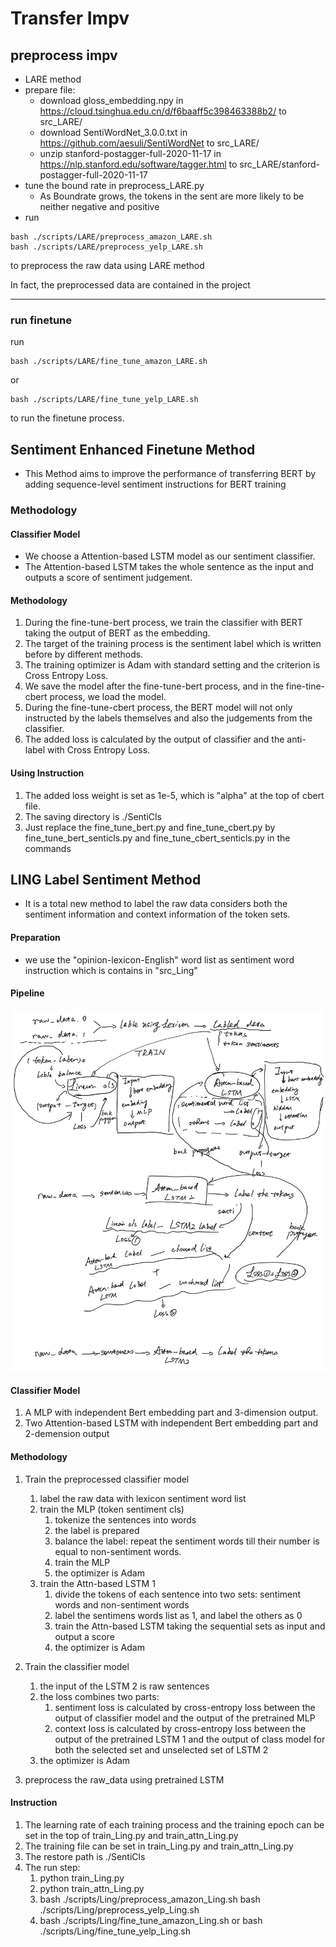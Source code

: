 # Transfer Impv

## preprocess impv

* LARE method
* prepare file:
  * download gloss_embedding.npy in https://cloud.tsinghua.edu.cn/d/f6baaff5c398463388b2/ to src_LARE/
  * download SentiWordNet_3.0.0.txt in https://github.com/aesuli/SentiWordNet to src_LARE/
  * unzip stanford-postagger-full-2020-11-17 in https://nlp.stanford.edu/software/tagger.html to src_LARE/stanford-postagger-full-2020-11-17
* tune the bound rate in preprocess_LARE.py
  * As Boundrate grows, the tokens in the sent are more likely to be neither negative and positive
* run 

```
bash ./scripts/LARE/preprocess_amazon_LARE.sh
bash ./scripts/LARE/preprocess_yelp_LARE.sh
```

to preprocess the raw data using LARE method

In fact, the preprocessed data are contained in the project

***

### run finetune

run

```
bash ./scripts/LARE/fine_tune_amazon_LARE.sh
```

or

```
bash ./scripts/LARE/fine_tune_yelp_LARE.sh
```

to run the finetune process.

## Sentiment Enhanced Finetune Method

* This Method aims to improve the performance of transferring BERT by adding sequence-level sentiment instructions for BERT training

### Methodology

#### Classifier Model

* We choose a Attention-based LSTM model as our sentiment classifier.
* The Attention-based LSTM takes the whole sentence as the input and outputs a score of sentiment judgement.

#### Methodology

1. During the fine-tune-bert process, we train the classifier with BERT taking the output of BERT as the embedding.
2. The target of the training process is the sentiment label which is written before by different methods.
3. The training optimizer is Adam with standard setting and the criterion is Cross Entropy Loss.
4. We save the model after the fine-tune-bert process, and in the fine-tine-cbert process, we load the model.
5. During the fine-tune-cbert process, the BERT model will not only instructed by the labels themselves and also the judgements from the classifier.
6. The added loss is calculated by the output of classifier and the anti-label with Cross Entropy Loss.

#### Using Instruction

1. The added loss weight is set as 1e-5, which is "alpha" at the top of cbert file.
2. The saving directory is ./SentiCls
3. Just replace the fine_tune_bert.py and fine_tune_cbert.py by fine_tune_bert_senticls.py and fine_tune_cbert_senticls.py in the commands

## LING Label Sentiment Method

* It is a total new method to label the raw data considers both the sentiment information and context information of the token sets.

#### Preparation

* we use the "opinion-lexicon-English" word list as sentiment word instruction which is contains in "src_Ling"

#### Pipeline

![3950534006b568cb4ab17496503d153](https://github.com/Douglaasss9/Transfer_Impv/blob/main/Transfer%20Impv.assets/3950534006b568cb4ab17496503d153.png)

#### Classifier Model

1. A MLP with independent Bert embedding part and 3-dimension output.
2. Two Attention-based LSTM with independent Bert embedding part and 2-demension output

#### Methodology

1. Train the preprocessed classifier model
   1. label the raw data with lexicon sentiment word list
   2. train the MLP (token sentiment cls)
      1. tokenize the sentences into words
      2. the label is prepared
      3. balance the label: repeat the sentiment words till their number is equal to non-sentiment words.
      4. train the MLP
      5. the optimizer is Adam
   3. train the Attn-based LSTM 1
      1. divide the tokens of each sentence into two sets: sentiment words and non-sentiment words
      2. label the sentimens words list as 1, and label the others as 0
      3. train the Attn-based LSTM taking the sequential sets as input and output a score
      4. the optimizer is Adam
2. Train the classifier model
   1. the input of the LSTM 2 is raw sentences
   2. the loss combines two parts:
      1. sentiment loss is calculated by cross-entropy loss between the output of classifier model and the output of the pretrained MLP
      2. context loss is calculated by cross-entropy loss between the output of the pretrained LSTM 1 and the output of class model for both the selected set and unselected set of LSTM 2
   3. the optimizer is Adam

3. preprocess the raw_data using pretrained LSTM

#### Instruction

1. The learning rate of each training process and the training epoch can be set in the top of train_Ling.py and train_attn_Ling.py
2. The training file can be set in train_Ling.py and train_attn_Ling.py
3. The restore path is ./SentiCls
4. The run step:
   1. python train_Ling.py
   2. python train_attn_Ling.py
   3. bash ./scripts/Ling/preprocess_amazon_Ling.sh
      bash ./scripts/Ling/preprocess_yelp_Ling.sh
   4. bash ./scripts/Ling/fine_tune_amazon_Ling.sh or bash ./scripts/Ling/fine_tune_yelp_Ling.sh

